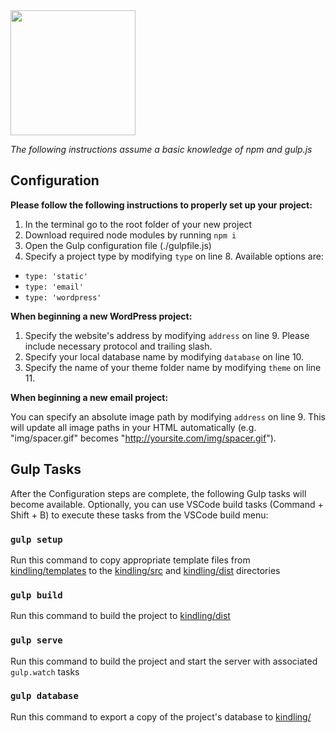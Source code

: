 <img src="https://user-images.githubusercontent.com/333020/69454644-a2dbdd80-0d34-11ea-8463-2c6b3337e277.png" width="200" height="200">

*The following instructions assume a basic knowledge of npm and gulp.js*
## Configuration
**Please follow the following instructions to properly set up your project:**
  1. In the terminal go to the root folder of your new project
  1. Download required node modules by running `npm i`
  2. Open the Gulp configuration file (./gulpfile.js)
  3. Specify a project type by modifying `type` on line 8. Available options are:
  * `type: 'static'`
  * `type: 'email'`
  * `type: 'wordpress'`

**When beginning a new WordPress project:**
  1. Specify the website's address by modifying `address` on line 9. Please include necessary protocol and trailing slash.
  2. Specify your local database name by modifying `database` on line 10.
  3. Specify the name of your theme folder name by modifying `theme` on line 11.

**When beginning a new email project:**

You can specify an absolute image path by modifying `address` on line 9. This will update all image paths in your HTML automatically (e.g. "img/spacer.gif" becomes "http://yoursite.com/img/spacer.gif").
  
## Gulp Tasks

After the Configuration steps are complete, the following Gulp tasks will become available. Optionally, you can use VSCode build tasks (Command + Shift + B) to execute these tasks from the VSCode build menu:

### `gulp setup`

Run this command to copy appropriate template files from [kindling/templates](/templates) to the [kindling/src](/src) and [kindling/dist](/dist) directories

### `gulp build`

Run this command to build the project to [kindling/dist](/dist)

### `gulp serve`

Run this command to build the project and start the server with associated `gulp.watch` tasks

### `gulp database`

Run this command to export a copy of the project's database to [kindling/](/)
